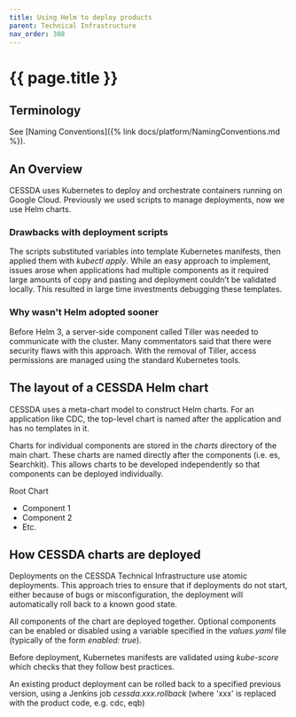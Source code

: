```yaml
---
title: Using Helm to deploy products
parent: Technical Infrastructure
nav_order: 308
---
```


# {{ page.title }}

## Terminology

See [Naming Conventions]({% link docs/platform/NamingConventions.md %}).

## An Overview

CESSDA uses Kubernetes to deploy and orchestrate containers running on Google
Cloud. Previously we used scripts to manage deployments, now we use Helm charts.

### Drawbacks with deployment scripts

The scripts substituted variables into template Kubernetes manifests, then
applied them with *kubectl apply*. While an easy approach to implement, issues
arose when applications had multiple components as it required large amounts of
copy and pasting and deployment couldn’t be validated locally. This resulted in large time
investments debugging these templates.

### Why wasn't Helm adopted sooner

Before Helm 3, a server-side component called Tiller was needed to communicate
with the cluster. Many commentators said that there were security flaws with this approach.
With the removal of Tiller, access permissions are managed
using the standard Kubernetes tools.

## The layout of a CESSDA Helm chart

CESSDA uses a meta-chart model to construct Helm charts. For an application like
CDC, the top-level chart is named after the application and has no
templates in it.

Charts for individual components are stored in the *charts* directory of the main
chart. These charts are named directly after the components (i.e. es,
Searchkit). This allows charts to be developed independently so that
components can be deployed individually.

Root Chart

* Component 1
* Component 2
* Etc.

## How CESSDA charts are deployed

Deployments on the CESSDA Technical Infrastructure use atomic deployments. This approach tries to
ensure that if deployments do not start, either because of bugs or
misconfiguration, the deployment will automatically roll back to a known good
state.

All components of the chart are deployed together. Optional components can be enabled or disabled
 using a variable specified in the *values.yaml* file (typically of the form
  *enabled: true*).

Before deployment, Kubernetes manifests are validated using *kube-score* which
checks that they follow best practices.

An existing product deployment can be rolled back to a specified previous version, using a Jenkins
 job *cessda.xxx.rollback* (where 'xxx' is replaced with the product code, e.g. cdc, eqb)
